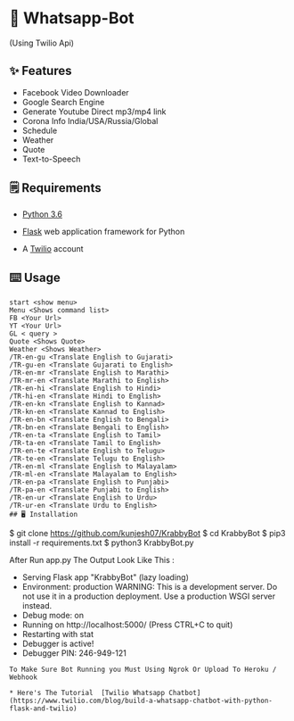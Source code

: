 # 🤖 Whatsapp-Bot 
(Using Twilio Api)

## ✨ Features
- Facebook Video Downloader 
- Google Search Engine 
- Generate Youtube Direct mp3/mp4 link
- Corona Info India/USA/Russia/Global
- Schedule
- Weather
- Quote
- Text-to-Speech

## 🗒️ Requirements
* [Python 3.6](https://www.python.org/downloads/) 

* [Flask](https://palletsprojects.com/p/flask/) web application framework for Python

* A [Twilio](https://www.twilio.com/) account

## ⌨️ Usage
```
start <show menu>
Menu <Shows command list>
FB <Your Url>
YT <Your Url>
GL < query >
Quote <Shows Quote>
Weather <Shows Weather>
/TR-en-gu <Translate English to Gujarati>
/TR-gu-en <Translate Gujarati to English>
/TR-en-mr <Translate English to Marathi>
/TR-mr-en <Translate Marathi to English>
/TR-en-hi <Translate English to Hindi>
/TR-hi-en <Translate Hindi to English>
/TR-en-kn <Translate English to Kannad>
/TR-kn-en <Translate Kannad to English>
/TR-en-bn <Translate English to Bengali>
/TR-bn-en <Translate Bengali to English>
/TR-en-ta <Translate English to Tamil>
/TR-ta-en <Translate Tamil to English>
/TR-en-te <Translate English to Telugu>
/TR-te-en <Translate Telugu to English>
/TR-en-ml <Translate English to Malayalam>
/TR-ml-en <Translate Malayalam to English>
/TR-en-pa <Translate English to Punjabi>
/TR-pa-en <Translate Punjabi to English>
/TR-en-ur <Translate English to Urdu>
/TR-ur-en <Translate Urdu to English> 
## 🖥️ Installation
```
$ git clone https://github.com/kunjesh07/KrabbyBot
$ cd KrabbyBot
$ pip3 install -r requirements.txt
$ python3 KrabbyBot.py

After Run app.py The Output Look Like This :

 * Serving Flask app "KrabbyBot" (lazy loading)
 * Environment: production
   WARNING: This is a development server. Do not use it in a production deployment.
   Use a production WSGI server instead.
 * Debug mode: on
 * Running on http://localhost:5000/ (Press CTRL+C to quit)
 * Restarting with stat
 * Debugger is active!
 * Debugger PIN: 246-949-121
 ```
 To Make Sure Bot Running you Must Using Ngrok Or Upload To Heroku / Webhook
 
 * Here's The Tutorial  [Twilio Whatsapp Chatbot](https://www.twilio.com/blog/build-a-whatsapp-chatbot-with-python-flask-and-twilio)
 
